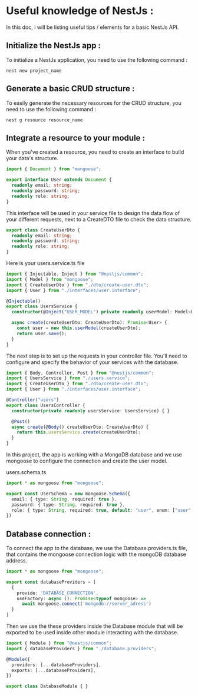 # Useful knowledge of NestJs : 

In this doc, i will be listing useful tips / elements for a basic NestJs API.

## Initialize the NestJs app :

To initialize a NestJs application, you need to use the following command : 

```shell
nest new project_name
```

## Generate a basic CRUD structure : 

To easily generate the necessary resources for the CRUD structure, you need to use the following command : 

```shell
nest g resource resource_name
```

## Integrate a resource to your module :

When you've created a resource, you need to create an interface to build your data's structure. 

```ts
import { Document } from "mongoose";

export interface User extends Document {
  readonly email: string;
  readonly password: string;
  readonly role: string;
}
```

This interface will be used in your service file to design the data flow of your different requests, next to a CreateDTO file to check the data structure.


```ts
export class CreateUserDto {
  readonly email: string;
  readonly password: string;
  readonly role: string;
}
```

Here is your users.service.ts file 

```ts
import { Injectable, Inject } from "@nestjs/common";
import { Model } from "mongoose";
import { CreateUserDto } from "./dto/create-user.dto";
import { User } from "./interfaces/user.interface";

@Injectable()
export class UsersService {
  constructor(@Inject("USER_MODEL") private readonly userModel: Model<User>) {}

  async create(createUserDto: CreateUserDto): Promise<User> {
    const user = new this.userModel(createUserDto);
    return user.save();
  }
}
```

The next step is to set up the requests in your controller file. You'll need to configure and specify the behavior of your services with the database.

```ts
import { Body, Controller, Post } from "@nestjs/common";
import { UsersService } from "./users.service";
import { CreateUserDto } from "./dto/create-user.dto";
import { User } from "./interfaces/user.interface";

@Controller("users")
export class UsersController {
  constructor(private readonly usersService: UsersService) { }

  @Post()
  async create(@Body() createUserDto: CreateUserDto) {
    return this.usersService.create(createUserDto);
  }
}
```

In this project, the app is working with a MongoDB database and we use mongoose to configure the connection and create the user model.

users.schema.ts

```ts 
import * as mongoose from "mongoose";

export const UserSchema = new mongoose.Schema({
  email: { type: String, required: true },
  password: { type: String, required: true },
  role: { type: String, required: true, default: "user", enum: ["user", "admin"] }
})
```

## Database connection : 

To connect the app to the database, we use the Database.providers.ts file, that contains the mongoose connection logic with the mongoDB database address. 

```ts
import * as mongoose from "mongoose";

export const databaseProviders = [
  {
    provide: 'DATABASE_CONNECTION',
    useFactory: async (): Promise<typeof mongoose> =>
      await mongoose.connect('mongodb://server_adress')
  }
]
```

Then we use the these providers inside the Database module that will be exported to be used inside other module interacting with the database. 

```ts
import { Module } from "@nestjs/common";
import { databaseProviders } from "./database.providers";

@Module({
  providers: [...databaseProviders],
  exports: [...databaseProviders],
})

export class DatabaseModule { }
```